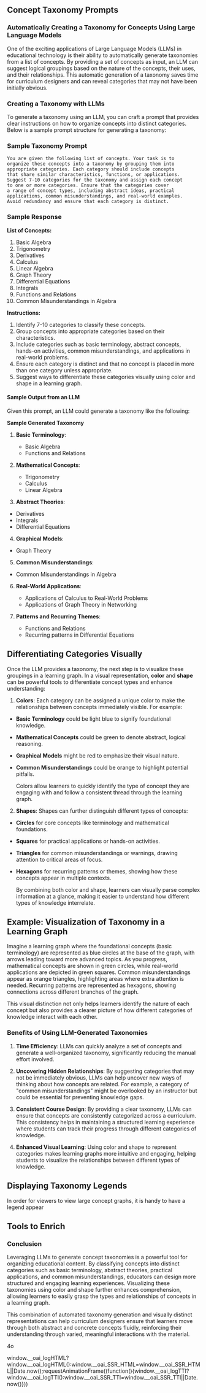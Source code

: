 ## Concept Taxonomy Prompts

### Automatically Creating a Taxonomy for Concepts Using Large Language Models

One of the exciting applications of Large Language Models (LLMs) in educational technology is their ability to automatically generate taxonomies from a list of concepts. By providing a set of concepts as input, an LLM can suggest logical groupings based on the nature of the concepts, their uses, and their relationships. This automatic generation of a taxonomy saves time for curriculum designers and can reveal categories that may not have been initially obvious.

### Creating a Taxonomy with LLMs

To generate a taxonomy using an LLM, you can craft a prompt that provides clear instructions on how to organize concepts into distinct categories. Below is a sample prompt structure for generating a taxonomy:

### Sample Taxonomy Prompt

```linenums="0"
You are given the following list of concepts. Your task is to
organize these concepts into a taxonomy by grouping them into
appropriate categories. Each category should include concepts
that share similar characteristics, functions, or applications.
Suggest 7-10 categories for the taxonomy and assign each concept
to one or more categories. Ensure that the categories cover
a range of concept types, including abstract ideas, practical
applications, common misunderstandings, and real-world examples.
Avoid redundancy and ensure that each category is distinct.
```

### Sample Response 
**List of Concepts:**

1.  Basic Algebra
2.  Trigonometry
3.  Derivatives
4.  Calculus
5.  Linear Algebra
6.  Graph Theory
7.  Differential Equations
8.  Integrals
9.  Functions and Relations
10.  Common Misunderstandings in Algebra

**Instructions:**

1.  Identify 7-10 categories to classify these concepts.
2.  Group concepts into appropriate categories based on their characteristics.
3.  Include categories such as basic terminology, abstract concepts, hands-on activities, common misunderstandings, and applications in real-world problems.
4.  Ensure each category is distinct and that no concept is placed in more than one category unless appropriate.
5.  Suggest ways to differentiate these categories visually using color and shape in a learning graph.


#### Sample Output from an LLM

Given this prompt, an LLM could generate a taxonomy like the following:

**Sample Generated Taxonomy**

1.  **Basic Terminology**:

    -   Basic Algebra
    -   Functions and Relations

2.  **Mathematical Concepts**:

    -   Trigonometry
    -   Calculus
    -   Linear Algebra

3.  **Abstract Theories**:

-   Derivatives
-   Integrals
-   Differential Equations

4.  **Graphical Models**:
-   Graph Theory

5.  **Common Misunderstandings**:

-   Common Misunderstandings in Algebra

6.  **Real-World Applications**:

    -   Applications of Calculus to Real-World Problems
    -   Applications of Graph Theory in Networking

7.  **Patterns and Recurring Themes**:

    -   Functions and Relations
    -   Recurring patterns in Differential Equations

## Differentiating Categories Visually

Once the LLM provides a taxonomy, the next step is to visualize these groupings in a learning graph. In a visual representation, **color** and **shape** can be powerful tools to differentiate concept types and enhance understanding:

1.  **Colors**: Each category can be assigned a unique color to make the relationships between concepts immediately visible. For example:

-   **Basic Terminology** could be light blue to signify foundational knowledge.
-   **Mathematical Concepts** could be green to denote abstract, logical reasoning.
-   **Graphical Models** might be red to emphasize their visual nature.
-   **Common Misunderstandings** could be orange to highlight potential pitfalls.

    Colors allow learners to quickly identify the type of concept they are engaging with and follow a consistent thread through the learning graph.

2.  **Shapes**: Shapes can further distinguish different types of concepts:

-   **Circles** for core concepts like terminology and mathematical foundations.
-   **Squares** for practical applications or hands-on activities.
-   **Triangles** for common misunderstandings or warnings, drawing attention to critical areas of focus.
-   **Hexagons** for recurring patterns or themes, showing how these concepts appear in multiple contexts.

    By combining both color and shape, learners can visually parse complex information at a glance, making it easier to understand how different types of knowledge interrelate.

## Example: Visualization of Taxonomy in a Learning Graph

Imagine a learning graph where the foundational concepts (basic terminology) are represented as blue circles at the base of the graph, with arrows leading toward more advanced topics. As you progress, mathematical concepts are shown in green circles, while real-world applications are depicted in green squares. Common misunderstandings appear as orange triangles, highlighting areas where extra attention is needed. Recurring patterns are represented as hexagons, showing connections across different branches of the graph.

This visual distinction not only helps learners identify the nature of each concept but also provides a clearer picture of how different categories of knowledge interact with each other.

### Benefits of Using LLM-Generated Taxonomies

1.  **Time Efficiency**: LLMs can quickly analyze a set of concepts and generate a well-organized taxonomy, significantly reducing the manual effort involved.

2.  **Uncovering Hidden Relationships**: By suggesting categories that may not be immediately obvious, LLMs can help uncover new ways of thinking about how concepts are related. For example, a category of "common misunderstandings" might be overlooked by an instructor but could be essential for preventing knowledge gaps.

3.  **Consistent Course Design**: By providing a clear taxonomy, LLMs can ensure that concepts are consistently categorized across a curriculum. This consistency helps in maintaining a structured learning experience where students can track their progress through different categories of knowledge.

4.  **Enhanced Visual Learning**: Using color and shape to represent categories makes learning graphs more intuitive and engaging, helping students to visualize the relationships between different types of knowledge.


## Displaying Taxonomy Legends

In order for viewers to view large concept graphs, it is handy to have a legend appear


## Tools to Enrich 

### Conclusion

Leveraging LLMs to generate concept taxonomies is a powerful tool for organizing educational content. By classifying concepts into distinct categories such as basic terminology, abstract theories, practical applications, and common misunderstandings, educators can design more structured and engaging learning experiences. Visualizing these taxonomies using color and shape further enhances comprehension, allowing learners to easily grasp the types and relationships of concepts in a learning graph.

This combination of automated taxonomy generation and visually distinct representations can help curriculum designers ensure that learners move through both abstract and concrete concepts fluidly, reinforcing their understanding through varied, meaningful interactions with the material.

4o

window.\_\_oai\_logHTML?window.\_\_oai\_logHTML():window.\_\_oai\_SSR\_HTML=window.\_\_oai\_SSR\_HTML||Date.now();requestAnimationFrame((function(){window.\_\_oai\_logTTI?window.\_\_oai\_logTTI():window.\_\_oai\_SSR\_TTI=window.\_\_oai\_SSR\_TTI||Date.now()}))